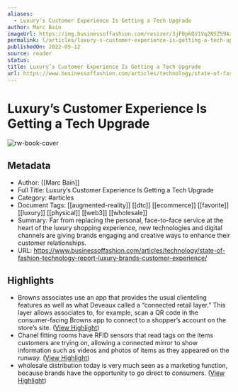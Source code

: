 ```yaml
---
aliases:
  - Luxury’s Customer Experience Is Getting a Tech Upgrade
author: Marc Bain
imageUrl: https://img.businessoffashion.com/resizer/3jF0pkQV1Vq2NSZ59AiEPUAgaU4=/1200x630/filters:format(jpg):quality(70)/cloudfront-eu-central-1.images.arcpublishing.com/businessoffashion/MF53BD4ENNHVBJNHZTDQ3EVNQU.jpg
permalink: l/articles/luxury-s-customer-experience-is-getting-a-tech-upgrade
publishedOn: 2022-05-12
source: reader
status: 
title: Luxury’s Customer Experience Is Getting a Tech Upgrade
url: https://www.businessoffashion.com/articles/technology/state-of-fashion-technology-report-luxury-brands-customer-experience/
---
```

# Luxury’s Customer Experience Is Getting a Tech Upgrade

![rw-book-cover](https://img.businessoffashion.com/resizer/3jF0pkQV1Vq2NSZ59AiEPUAgaU4=/1200x630/filters:format(jpg):quality(70)/cloudfront-eu-central-1.images.arcpublishing.com/businessoffashion/MF53BD4ENNHVBJNHZTDQ3EVNQU.jpg)

## Metadata

- Author: [[Marc Bain]]
- Full Title: Luxury’s Customer Experience Is Getting a Tech Upgrade
- Category: #articles
- Document Tags: [[augmented-reality]] [[dtc]] [[ecommerce]] [[favorite]] [[luxury]] [[physical]] [[web3]] [[wholesale]]
- Summary: Far from replacing the personal, face-to-face service at the heart of the luxury shopping experience, new technologies and digital channels are giving brands engaging and creative ways to enhance their customer relationships.
- URL: https://www.businessoffashion.com/articles/technology/state-of-fashion-technology-report-luxury-brands-customer-experience/

## Highlights

- Browns associates use an app that provides the usual clienteling features as well as what Deveaux called a “connected retail layer.” This layer allows associates to, for example, scan a QR code in the consumer-facing Browns app to connect to a shopper’s account on the store’s site. ([View Highlight](https://read.readwise.io/read/01hkwheb8w6ytvvk6728fhvwg9))
- Chanel fitting rooms have RFID sensors that read tags on the items customers are trying on, allowing a connected mirror to show information such as videos and photos of items as they appeared on the runway. ([View Highlight](https://read.readwise.io/read/01hkwhdxd23g68191dgsa7ecr6))
- wholesale distribution today is very much seen as a marketing function, because brands have the opportunity to go direct to consumers. ([View Highlight](https://read.readwise.io/read/01hkwhgzzvkmax1gq1gzkdd83f))
